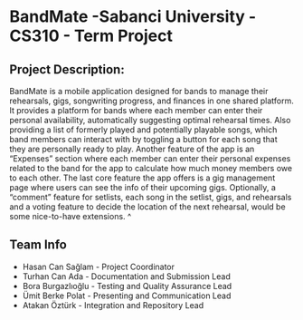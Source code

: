 # BandMate -Sabanci University - CS310 - Term Project

## Project Description:

BandMate is a mobile application designed for bands to manage their rehearsals, gigs, songwriting progress, and finances in one shared platform. It provides a platform for bands where each member can enter their personal availability, automatically suggesting optimal rehearsal times. Also providing a list of formerly played and potentially playable songs, which band members can interact with by toggling a button for each song that they are personally ready to play. Another feature of the app is an “Expenses” section where each member can enter their personal expenses related to the band for the app to calculate how much money members owe to each other. The last core feature the app offers is a gig management page where users can see the info of their upcoming gigs. Optionally, a “comment” feature for setlists, each song in the setlist, gigs, and rehearsals and a voting feature to decide the location of the next rehearsal, would be some nice-to-have extensions.
^
## Team Info

- Hasan Can Sağlam - Project Coordinator
- Turhan Can Ada - Documentation and Submission Lead 
- Bora Burgazlıoğlu - Testing and Quality Assurance Lead
- Ümit Berke Polat - Presenting and Communication Lead
- Atakan Öztürk - Integration and Repository Lead
